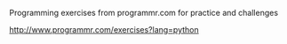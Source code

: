 Programming exercises from programmr.com for practice and challenges

http://www.programmr.com/exercises?lang=python
